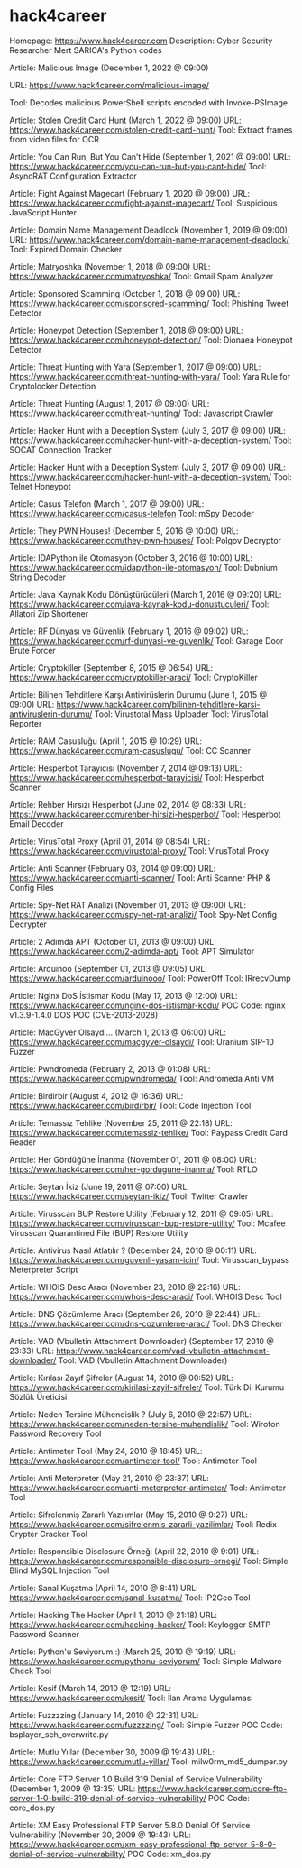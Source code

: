 # hack4career
Homepage: https://www.hack4career.com
Description: Cyber Security Researcher Mert SARICA's Python codes

Article: Malicious Image (December 1, 2022 @ 09:00)

URL: https://www.hack4career.com/malicious-image/

Tool: Decodes malicious PowerShell scripts encoded with Invoke-PSImage

Article: Stolen Credit Card Hunt (March 1, 2022 @ 09:00)
URL: https://www.hack4career.com/stolen-credit-card-hunt/
Tool: Extract frames from video files for OCR

Article: You Can Run, But You Can’t Hide (September 1, 2021 @ 09:00)
URL: https://www.hack4career.com/you-can-run-but-you-cant-hide/
Tool: AsyncRAT Configuration Extractor

Article: Fight Against Magecart (February 1, 2020 @ 09:00)
URL: https://www.hack4career.com/fight-against-magecart/
Tool: Suspicious JavaScript Hunter

Article: Domain Name Management Deadlock (November 1, 2019 @ 09:00)
URL: https://www.hack4career.com/domain-name-management-deadlock/
Tool: Expired Domain Checker

Article: Matryoshka (November 1, 2018 @ 09:00)
URL: https://www.hack4career.com/matryoshka/
Tool: Gmail Spam Analyzer

Article: Sponsored Scamming (October 1, 2018 @ 09:00)
URL: https://www.hack4career.com/sponsored-scamming/
Tool: Phishing Tweet Detector

Article: Honeypot Detection (September 1, 2018 @ 09:00)
URL: https://www.hack4career.com/honeypot-detection/
Tool: Dionaea Honeypot Detector

Article: Threat Hunting with Yara (September 1, 2017 @ 09:00)
URL: https://www.hack4career.com/threat-hunting-with-yara/
Tool: Yara Rule for Cryptolocker Detection

Article: Threat Hunting (August 1, 2017 @ 09:00)
URL: https://www.hack4career.com/threat-hunting/
Tool: Javascript Crawler

Article: Hacker Hunt with a Deception System (July 3, 2017 @ 09:00)
URL: https://www.hack4career.com/hacker-hunt-with-a-deception-system/
Tool: SOCAT Connection Tracker

Article: Hacker Hunt with a Deception System (July 3, 2017 @ 09:00)
URL: https://www.hack4career.com/hacker-hunt-with-a-deception-system/
Tool: Telnet Honeypot

Article: Casus Telefon (March 1, 2017 @ 09:00)
URL: https://www.hack4career.com/casus-telefon
Tool: mSpy Decoder

Article: They PWN Houses! (December 5, 2016 @ 10:00)
URL: https://www.hack4career.com/they-pwn-houses/
Tool: Polgov Decryptor

Article: IDAPython ile Otomasyon (October 3, 2016 @ 10:00)
URL: https://www.hack4career.com/idapython-ile-otomasyon/
Tool: Dubnium String Decoder

Article: Java Kaynak Kodu Dönüştürücüleri (March 1, 2016 @ 09:20)
URL: https://www.hack4career.com/java-kaynak-kodu-donustuculeri/
Tool: Allatori Zip Shortener

Article: RF Dünyası ve Güvenlik (February 1, 2016 @ 09:02)
URL: https://www.hack4career.com/rf-dunyasi-ve-guvenlik/
Tool: Garage Door Brute Forcer

Article: Cryptokiller (September 8, 2015 @ 06:54)
URL: https://www.hack4career.com/cryptokiller-araci/
Tool: CryptoKiller

Article: Bilinen Tehditlere Karşı Antivirüslerin Durumu (June 1, 2015 @ 09:00)
URL: https://www.hack4career.com/bilinen-tehditlere-karsi-antiviruslerin-durumu/
Tool: Virustotal Mass Uploader
Tool: VirusTotal Reporter

Article: RAM Casusluğu (April 1, 2015 @ 10:29)
URL: https://www.hack4career.com/ram-casuslugu/
Tool: CC Scanner

Article: Hesperbot Tarayıcısı (November 7, 2014 @ 09:13)
URL: https://www.hack4career.com/hesperbot-tarayicisi/
Tool: Hesperbot Scanner

Article: Rehber Hırsızı Hesperbot (June 02, 2014 @ 08:33)
URL: https://www.hack4career.com/rehber-hirsizi-hesperbot/
Tool: Hesperbot Email Decoder

Article: VirusTotal Proxy (April 01, 2014 @ 08:54)
URL: https://www.hack4career.com/virustotal-proxy/
Tool: VirusTotal Proxy

Article: Anti Scanner (February 03, 2014 @ 09:00)
URL: https://www.hack4career.com/anti-scanner/
Tool: Anti Scanner PHP & Config Files

Article: Spy-Net RAT Analizi (November 01, 2013 @ 09:00)
URL: https://www.hack4career.com/spy-net-rat-analizi/
Tool: Spy-Net Config Decrypter

Article: 2 Adımda APT (October 01, 2013 @ 09:00)
URL: https://www.hack4career.com/2-adimda-apt/
Tool: APT Simulator

Article: Arduinoo (September 01, 2013 @ 09:05)
URL: https://www.hack4career.com/arduinooo/
Tool: PowerOff
Tool: IRrecvDump

Article: Nginx DoS İstismar Kodu (May 17, 2013 @ 12:00)
URL: https://www.hack4career.com/nginx-dos-istismar-kodu/
POC Code: nginx v1.3.9-1.4.0 DOS POC (CVE-2013-2028)

Article: MacGyver Olsaydı... (March 1, 2013 @ 06:00)
URL: https://www.hack4career.com/macgyver-olsaydi/
Tool: Uranium SIP-10 Fuzzer

Article: Pwndromeda (February 2, 2013 @ 01:08)
URL: https://www.hack4career.com/pwndromeda/
Tool: Andromeda Anti VM

Article: Birdirbir (August 4, 2012 @ 16:36)
URL: https://www.hack4career.com/birdirbir/
Tool: Code Injection Tool

Article: Temassız Tehlike (November 25, 2011 @ 22:18)
URL: https://www.hack4career.com/temassiz-tehlike/
Tool: Paypass Credit Card Reader

Article: Her Gördüğüne İnanma (November 01, 2011 @ 08:00)
URL: https://www.hack4career.com/her-gordugune-inanma/
Tool: RTLO

Article: Şeytan İkiz (June 19, 2011 @ 07:00)
URL: https://www.hack4career.com/seytan-ikiz/
Tool: Twitter Crawler

Article: Virusscan BUP Restore Utility (February 12, 2011 @ 09:05)
URL: https://www.hack4career.com/virusscan-bup-restore-utility/
Tool: Mcafee Virusscan Quarantined File (BUP) Restore Utility

Article: Antivirus Nasıl Atlatılır ? (December 24, 2010 @ 00:11)
URL: https://www.hack4career.com/guvenli-yasam-icin/
Tool: Virusscan_bypass Meterpreter Script

Article: WHOIS Desc Aracı (November 23, 2010 @ 22:16)
URL: https://www.hack4career.com/whois-desc-araci/
Tool: WHOIS Desc Tool

Article: DNS Çözümleme Aracı (September 26, 2010 @ 22:44)
URL: https://www.hack4career.com/dns-cozumleme-araci/
Tool: DNS Checker

Article: VAD (Vbulletin Attachment Downloader) (September 17, 2010 @ 23:33)
URL: https://www.hack4career.com/vad-vbulletin-attachment-downloader/
Tool: VAD (Vbulletin Attachment Downloader)

Article: Kırılası Zayıf Şifreler (August 14, 2010 @ 00:52)
URL: https://www.hack4career.com/kirilasi-zayif-sifreler/
Tool: Türk Dil Kurumu Sözlük Üreticisi

Article: Neden Tersine Mühendislik ? (July 6, 2010 @ 22:57)
URL: https://www.hack4career.com/neden-tersine-muhendislik/
Tool: Wirofon Password Recovery Tool

Article: Antimeter Tool (May 24, 2010 @ 18:45)
URL: https://www.hack4career.com/antimeter-tool/
Tool: Antimeter Tool

Article: Anti Meterpreter (May 21, 2010 @ 23:37)
URL: https://www.hack4career.com/anti-meterpreter-antimeter/
Tool: Antimeter Tool

Article: Şifrelenmiş Zararlı Yazılımlar (May 15, 2010 @ 9:27)
URL: https://www.hack4career.com/sifrelenmis-zararli-yazilimlar/
Tool: Redix Crypter Cracker Tool

Article: Responsible Disclosure Örneği (April 22, 2010 @ 9:01)
URL: https://www.hack4career.com/responsible-disclosure-ornegi/
Tool: Simple Blind MySQL Injection Tool

Article: Sanal Kuşatma (April 14, 2010 @ 8:41)
URL: https://www.hack4career.com/sanal-kusatma/
Tool: IP2Geo Tool

Article: Hacking The Hacker (April 1, 2010 @ 21:18)
URL: https://www.hack4career.com/hacking-hacker/
Tool: Keylogger SMTP Password Scanner

Article: Python'u Seviyorum :) (March 25, 2010 @ 19:19)
URL: https://www.hack4career.com/pythonu-seviyorum/
Tool: Simple Malware Check Tool

Article: Keşif (March 14, 2010 @ 12:19)
URL: https://www.hack4career.com/kesif/
Tool: İlan Arama Uygulamasi

Article: Fuzzzzing (January 14, 2010 @ 22:31)
URL: https://www.hack4career.com/fuzzzzing/
Tool: Simple Fuzzer
POC Code: bsplayer_seh_overwrite.py

Article: Mutlu Yıllar (December 30, 2009 @ 19:43)
URL: https://www.hack4career.com/mutlu-yillar/
Tool: milw0rm_md5_dumper.py

Article: Core FTP Server 1.0 Build 319 Denial of Service Vulnerability (December 1, 2009 @ 13:35)
URL: https://www.hack4career.com/core-ftp-server-1-0-build-319-denial-of-service-vulnerability/
POC Code: core_dos.py

Article: XM Easy Professional FTP Server 5.8.0 Denial Of Service Vulnerability (November 30, 2009 @ 19:43)
URL: https://www.hack4career.com/xm-easy-professional-ftp-server-5-8-0-denial-of-service-vulnerability/
POC Code: xm_dos.py
